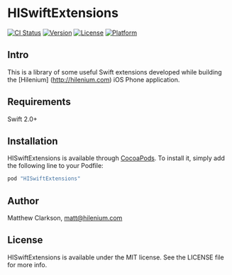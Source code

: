 # HISwiftExtensions

[![CI Status](http://img.shields.io/travis/Hilenium/HISwiftExtensions.svg?style=flat)](https://travis-ci.org/Matt/HISwiftExtensions)
[![Version](https://img.shields.io/cocoapods/v/HISwiftExtensions.svg?style=flat)](http://cocoapods.org/pods/HISwiftExtensions)
[![License](https://img.shields.io/cocoapods/l/HISwiftExtensions.svg?style=flat)](http://cocoapods.org/pods/HISwiftExtensions)
[![Platform](https://img.shields.io/cocoapods/p/HISwiftExtensions.svg?style=flat)](http://cocoapods.org/pods/HISwiftExtensions)

## Intro

This is a library of some useful Swift extensions developed while building the [Hilenium] (http://hilenium.com) iOS Phone application. 

## Requirements

Swift 2.0+

## Installation

HISwiftExtensions is available through [CocoaPods](http://cocoapods.org). To install
it, simply add the following line to your Podfile:

```ruby
pod "HISwiftExtensions"
```

## Author

Matthew Clarkson, matt@hilenium.com

## License

HISwiftExtensions is available under the MIT license. See the LICENSE file for more info.